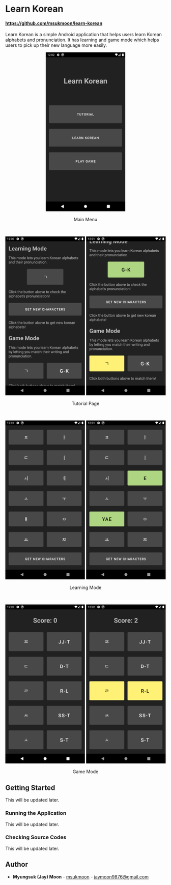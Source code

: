 # Learn Korean

#### https://github.com/msukmoon/learn-korean

Learn Korean is a simple Android application that helps users learn Korean alphabets and pronunciation. It has learning and game mode which helps users to pick up their new language more easily.

<p align="center">
  <img src="doc/screenshots/main.png" title="Main Menu" width="250">
</p>
<p align="center">Main Menu</p>
<br/>
<p align="center">
  <img src="doc/screenshots/tutorial-1.png" title="Tutorial Page 1" width="250">
  <img src="doc/screenshots/tutorial-2.png" title="Tutorial Page 2" width="250">
</p>
<p align="center">Tutorial Page</p>
<br/>
<p align="center">
  <img src="doc/screenshots/learning-1.png" title="Learning Mode 1" width="250">
  <img src="doc/screenshots/learning-2.png" title="Learning Mode 2" width="250">
</p>
<p align="center">Learning Mode</p>
<br/>
<p align="center">
  <img src="doc/screenshots/game-1.png" title="Game Mode 1" width="250">
  <img src="doc/screenshots/game-2.png" title="Game Mode 2" width="250">
</p>
<p align="center">Game Mode</p>

## Getting Started

This will be updated later.

### Running the Application

This will be updated later.

### Checking Source Codes

This will be updated later.

## Author

- **Myungsuk (Jay) Moon** - [msukmoon](https://github.com/msukmoon) - jaymoon9876@gmail.com
